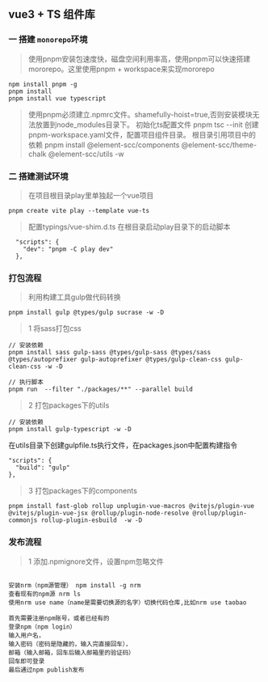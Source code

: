 ## vue3 + TS 组件库
### 一  搭建 `monorepo`环境
> 使用pnpm安装包速度快，磁盘空间利用率高，使用pnpm可以快速搭建mororepo。这里使用pnpm + workspace来实现mororepo
```
npm install pnpm -g 
pnpm install
pnpm install vue typescript
```
> 使用pnpm必须建立.npmrc文件。shamefully-hoist=true,否则安装模块无法放置到node_modules目录下。
> 初始化ts配置文件 pnpm tsc --init
> 创建pnpm-workspace.yaml文件，配置项目组件目录。
> 根目录引用项目中的依赖
pnpm install @element-scc/components @element-scc/theme-chalk @element-scc/utils  -w

### 二 搭建测试环境
> 在项目根目录play里单独起一个vue项目
```
pnpm create vite play --template vue-ts
```
> 配置typings/vue-shim.d.ts
> 在根目录启动play目录下的启动脚本 
```
  "scripts": {
    "dev": "pnpm -C play dev"
  },
```

### 打包流程
> 利用构建工具gulp做代码转换
```
pnpm install gulp @types/gulp sucrase -w -D
```
> 1 将sass打包css
```
// 安装依赖
pnpm install sass gulp-sass @types/gulp-sass @types/sass @types/autoprefixer gulp-autoprefixer @types/gulp-clean-css gulp-clean-css -w -D

// 执行脚本
pnpm run  --filter "./packages/**" --parallel build 
```
> 2 打包packages下的utils
```
// 安装依赖
pnpm install gulp-typescript -w -D

```
在utils目录下创建gulpfile.ts执行文件，在packages.json中配置构建指令
```
"scripts": {
  "build": "gulp"
},
```
> 3 打包packages下的components
```
pnpm install fast-glob rollup unplugin-vue-macros @vitejs/plugin-vue @vitejs/plugin-vue-jsx @rollup/plugin-node-resolve @rollup/plugin-commonjs rollup-plugin-esbuild  -w -D
```

### 发布流程
> 1 添加.npmignore文件，设置npm忽略文件
```

```
>
```
安装nrm（npm源管理） npm install -g nrm
查看现有的npm源 nrm ls
使用nrm use name（name是需要切换源的名字）切换代码仓库,比如nrm use taobao

首先需要注册npm账号，或者已经有的
登录npm（npm login）
输入用户名，
输入密码（密码是隐藏的，输入完直接回车），
邮箱（输入邮箱，回车后输入邮箱里的验证码）
回车即可登录
最后通过npm publish发布
```